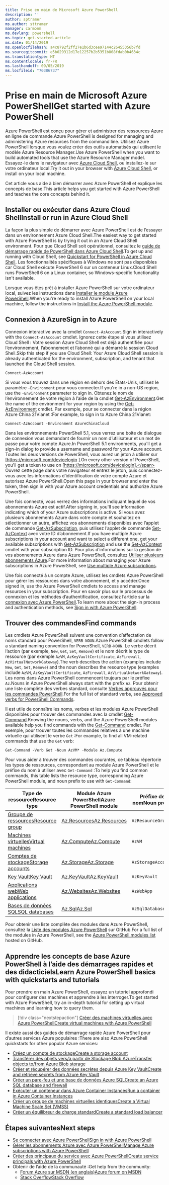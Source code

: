 ```yaml
---
title: Prise en main de Microsoft Azure PowerShell
description: ''
author: sptramer
ms.author: sttramer
manager: carmonm
ms.devlang: powershell
ms.topic: get-started-article
ms.date: 01/14/2019
ms.openlocfilehash: a4c8792f2ff27e1b6d3cee97144c26455356b7fd
ms.sourcegitcommit: e5b029312d17e12257b2b5351b808fdab0b4634c
ms.translationtype: HT
ms.contentlocale: fr-FR
ms.lasthandoff: 09/05/2019
ms.locfileid: "70386737"
---
```

# <a name="get-started-with-azure-powershell"></a><span data-ttu-id="1e6b1-102">Prise en main de Microsoft Azure PowerShell</span><span class="sxs-lookup"><span data-stu-id="1e6b1-102">Get started with Azure PowerShell</span></span>

<span data-ttu-id="1e6b1-103">Azure PowerShell est conçu pour gérer et administrer des ressources Azure en ligne de commande.</span><span class="sxs-lookup"><span data-stu-id="1e6b1-103">Azure PowerShell is designed for managing and administering Azure resources from the command line.</span></span> <span data-ttu-id="1e6b1-104">Utilisez Azure PowerShell lorsque vous voulez créer des outils automatisés qui utilisent le modèle Azure Resource Manager.</span><span class="sxs-lookup"><span data-stu-id="1e6b1-104">Use Azure PowerShell when you want to build automated tools that use the Azure Resource Manager model.</span></span>
<span data-ttu-id="1e6b1-105">Essayez-le dans le navigateur avec [Azure Cloud Shell](/azure/cloud-shell/overview), ou installez-le sur votre ordinateur local.</span><span class="sxs-lookup"><span data-stu-id="1e6b1-105">Try it out in your browser with [Azure Cloud Shell](/azure/cloud-shell/overview), or install on your local machine.</span></span>

<span data-ttu-id="1e6b1-106">Cet article vous aide à bien démarrer avec Azure PowerShell et explique les concepts de base.</span><span class="sxs-lookup"><span data-stu-id="1e6b1-106">This article helps you get started with Azure PowerShell and teaches the core concepts behind it.</span></span>

## <a name="install-or-run-in-azure-cloud-shell"></a><span data-ttu-id="1e6b1-107">Installer ou exécuter dans Azure Cloud Shell</span><span class="sxs-lookup"><span data-stu-id="1e6b1-107">Install or run in Azure Cloud Shell</span></span>

<span data-ttu-id="1e6b1-108">La façon la plus simple de démarrer avec Azure PowerShell est de l’essayer dans un environnement Azure Cloud Shell.</span><span class="sxs-lookup"><span data-stu-id="1e6b1-108">The easiest way to get started with Azure PowerShell is by trying it out in an Azure Cloud Shell environment.</span></span>
<span data-ttu-id="1e6b1-109">Pour que Cloud Shell soit opérationnel, consultez le [guide de démarrage rapide de PowerShell dans Azure Cloud Shell](/azure/cloud-shell/quickstart-powershell).</span><span class="sxs-lookup"><span data-stu-id="1e6b1-109">To get up and running with Cloud Shell, see [Quickstart for PowerShell in Azure Cloud Shell](/azure/cloud-shell/quickstart-powershell).</span></span>
<span data-ttu-id="1e6b1-110">Les fonctionnalités spécifiques à Windows ne sont pas disponibles car Cloud Shell exécute PowerShell 6 sur un conteneur Linux.</span><span class="sxs-lookup"><span data-stu-id="1e6b1-110">Cloud Shell runs PowerShell 6 on a Linux container, so Windows-specific functionality isn't available.</span></span>

<span data-ttu-id="1e6b1-111">Lorsque vous êtes prêt à installer Azure PowerShell sur votre ordinateur local, suivez les instructions dans [Installer le module Azure PowerShell](install-az-ps.md).</span><span class="sxs-lookup"><span data-stu-id="1e6b1-111">When you're ready to install Azure PowerShell on your local machine, follow the instructions in [Install the Azure PowerShell module](install-az-ps.md).</span></span>

## <a name="sign-in-to-azure"></a><span data-ttu-id="1e6b1-112">Connexion à Azure</span><span class="sxs-lookup"><span data-stu-id="1e6b1-112">Sign in to Azure</span></span>

<span data-ttu-id="1e6b1-113">Connexion interactive avec la cmdlet `Connect-AzAccount`.</span><span class="sxs-lookup"><span data-stu-id="1e6b1-113">Sign in interactively with the `Connect-AzAccount` cmdlet.</span></span> <span data-ttu-id="1e6b1-114">Ignorez cette étape si vous utilisez Cloud Shell : Votre session Azure Cloud Shell est déjà authentifiée pour l’environnement, l’abonnement et l’abonné qui a démarré la session Cloud Shell.</span><span class="sxs-lookup"><span data-stu-id="1e6b1-114">Skip this step if you use Cloud Shell: Your Azure Cloud Shell session is already authenticated for the environment, subscription, and tenant that launched the Cloud Shell session.</span></span>

```azurepowershell-interactive
Connect-AzAccount
```

<span data-ttu-id="1e6b1-115">Si vous vous trouvez dans une région en dehors des États-Unis, utilisez le paramètre `-Environment` pour vous connecter.</span><span class="sxs-lookup"><span data-stu-id="1e6b1-115">If you're in a non-US region, use the `-Environment` parameter to sign in.</span></span> <span data-ttu-id="1e6b1-116">Obtenez le nom de l’environnement de votre région à l’aide de la cmdlet [Get-AzEnvironment](/powershell/module/Az.Accounts/Get-AzEnvironment).</span><span class="sxs-lookup"><span data-stu-id="1e6b1-116">Get the name of the environment for your region by using the [Get-AzEnvironment](/powershell/module/Az.Accounts/Get-AzEnvironment) cmdlet.</span></span> <span data-ttu-id="1e6b1-117">Par exemple, pour se connecter dans la région Azure China 21Vianet :</span><span class="sxs-lookup"><span data-stu-id="1e6b1-117">For example, to sign in to Azure China 21Vianet:</span></span>

```azurepowershell-interactive
Connect-AzAccount -Environment AzureChinaCloud
```

<span data-ttu-id="1e6b1-118">Dans les environnements PowerShell 5.1, vous verrez une boîte de dialogue de connexion vous demandant de fournir un nom d’utilisateur et un mot de passe pour votre compte Azure.</span><span class="sxs-lookup"><span data-stu-id="1e6b1-118">In PowerShell 5.1 environments, you'll get a sign-in dialog to provide a username and password for your Azure account.</span></span> <span data-ttu-id="1e6b1-119">Toutes les deux versions de PowerShell, vous aurez un jeton à utiliser sur [https://microsoft.com/devicelogin ].</span><span class="sxs-lookup"><span data-stu-id="1e6b1-119">On every other version of PowerShell, you'll get a token to use on [https://microsoft.com/devicelogin].</span></span>
<span data-ttu-id="1e6b1-120">Ouvrez cette page dans votre navigateur et entrez le jeton, puis connectez-vous avec les informations d’identification de votre compte Azure et autorisez Azure PowerShell.</span><span class="sxs-lookup"><span data-stu-id="1e6b1-120">Open this page in your browser and enter the token, then sign in with your Azure account credentials and authorize Azure PowerShell.</span></span>

<span data-ttu-id="1e6b1-121">Une fois connecté, vous verrez des informations indiquant lequel de vos abonnements Azure est actif.</span><span class="sxs-lookup"><span data-stu-id="1e6b1-121">After signing in, you'll see information indicating which of your Azure subscriptions is active.</span></span> <span data-ttu-id="1e6b1-122">Si vous avez plusieurs abonnements Azure dans votre compte et souhaitez en sélectionner un autre, affichez vos abonnements disponibles avec l’applet de commande [Get-AzSubscription](/powershell/module/az.accounts/get-azsubscription), puis utilisez l’applet de commande [Set-AzContext](/powershell/module/az.accounts/set-azcontext) avec votre ID d’abonnement.</span><span class="sxs-lookup"><span data-stu-id="1e6b1-122">If you have multiple Azure subscriptions in your account and want to select a different one, get your available subscriptions with [Get-AzSubscription](/powershell/module/az.accounts/get-azsubscription) and use the [Set-AzContext](/powershell/module/az.accounts/set-azcontext) cmdlet with your subscription ID.</span></span>
<span data-ttu-id="1e6b1-123">Pour plus d’informations sur la gestion de vos abonnements Azure dans Azure PowerShell, consultez [Utiliser plusieurs abonnements Azure](manage-subscriptions-azureps.md).</span><span class="sxs-lookup"><span data-stu-id="1e6b1-123">For more information about managing your Azure subscriptions in Azure PowerShell, see [Use multiple Azure subscriptions](manage-subscriptions-azureps.md).</span></span>

<span data-ttu-id="1e6b1-124">Une fois connecté à un compte Azure, utilisez les cmdlets Azure PowerShell pour gérer les ressources dans votre abonnement, et y accéder.</span><span class="sxs-lookup"><span data-stu-id="1e6b1-124">Once signed in, use the Azure PowerShell cmdlets to access and manage resources in your subscription.</span></span> <span data-ttu-id="1e6b1-125">Pour en savoir plus sur le processus de connexion et les méthodes d’authentification, consultez l’article sur la [connexion avec Azure PowerShell](authenticate-azureps.md).</span><span class="sxs-lookup"><span data-stu-id="1e6b1-125">To learn more about the sign-in process and authentication methods, see [Sign in with Azure PowerShell](authenticate-azureps.md).</span></span>

## <a name="find-commands"></a><span data-ttu-id="1e6b1-126">Trouver des commandes</span><span class="sxs-lookup"><span data-stu-id="1e6b1-126">Find commands</span></span>

<span data-ttu-id="1e6b1-127">Les cmdlets Azure PowerShell suivent une convention d’affectation de noms standard pour PowerShell, `VERB-NOUN`.</span><span class="sxs-lookup"><span data-stu-id="1e6b1-127">Azure PowerShell cmdlets follow a standard naming convention for PowerShell, `VERB-NOUN`.</span></span> <span data-ttu-id="1e6b1-128">Le verbe décrit l’action (par exemple, `New`, `Get`, `Set`, `Remove`) et le nom décrit le type de ressource (par exemple `AzVM`, `AzKeyVaultCertificate`, `AzFirewall`, `AzVirtualNetworkGateway`).</span><span class="sxs-lookup"><span data-stu-id="1e6b1-128">The verb describes the action (examples include `New`, `Get`, `Set`, `Remove`) and the noun describes the resource type (examples include `AzVM`, `AzKeyVaultCertificate`, `AzFirewall`, `AzVirtualNetworkGateway`).</span></span> <span data-ttu-id="1e6b1-129">Les noms dans Azure PowerShell commencent toujours par le préfixe `Az`.</span><span class="sxs-lookup"><span data-stu-id="1e6b1-129">Nouns in Azure PowerShell always start with the prefix `Az`.</span></span> <span data-ttu-id="1e6b1-130">Pour obtenir une liste complète des verbes standard, consulte [Verbes approuvés pour les commandes PowerShell](/powershell/developer/cmdlet/approved-verbs-for-windows-powershell-commands).</span><span class="sxs-lookup"><span data-stu-id="1e6b1-130">For the full list of standard verbs, see [Approved verbs for PowerShell Commands](/powershell/developer/cmdlet/approved-verbs-for-windows-powershell-commands).</span></span>

<span data-ttu-id="1e6b1-131">Il est utile de connaître les noms, verbes et les modules Azure PowerShell disponibles pour trouver des commandes avec la cmdlet [Get-Command](/powershell/module/microsoft.powershell.core/get-command).</span><span class="sxs-lookup"><span data-stu-id="1e6b1-131">Knowing the nouns, verbs, and the Azure PowerShell modules available help you find commands with the [Get-Command](/powershell/module/microsoft.powershell.core/get-command) cmdlet.</span></span> <span data-ttu-id="1e6b1-132">Par exemple, pour trouver toutes les commandes relatives à une machine virtuelle qui utilisent le verbe `Get` :</span><span class="sxs-lookup"><span data-stu-id="1e6b1-132">For example, to find all VM-related commands that use the `Get` verb:</span></span>

```powershell-interactive
Get-Command -Verb Get -Noun AzVM* -Module Az.Compute
```

<span data-ttu-id="1e6b1-133">Pour vous aider à trouver des commandes courantes, ce tableau répertorie les types de ressources, correspondant au module Azure PowerShell et le préfixe du nom à utiliser avec `Get-Command` :</span><span class="sxs-lookup"><span data-stu-id="1e6b1-133">To help you find common commands, this table lists the resource type, corresponding Azure PowerShell module, and noun prefix to use with `Get-Command`:</span></span>

| <span data-ttu-id="1e6b1-134">Type de ressource</span><span class="sxs-lookup"><span data-stu-id="1e6b1-134">Resource type</span></span> | <span data-ttu-id="1e6b1-135">Module Azure PowerShell</span><span class="sxs-lookup"><span data-stu-id="1e6b1-135">Azure PowerShell module</span></span> | <span data-ttu-id="1e6b1-136">Préfixe de nom</span><span class="sxs-lookup"><span data-stu-id="1e6b1-136">Noun prefix</span></span> |
|---------------|-------------------------|----------------|
| [<span data-ttu-id="1e6b1-137">Groupe de ressources</span><span class="sxs-lookup"><span data-stu-id="1e6b1-137">Resource group</span></span>](/azure/azure-resource-manager/resource-group-overview) | [<span data-ttu-id="1e6b1-138">Az.Resources</span><span class="sxs-lookup"><span data-stu-id="1e6b1-138">Az.Resources</span></span>](/powershell/module/az.resources#resources) | `AzResourceGroup` |
| [<span data-ttu-id="1e6b1-139">Machines virtuelles</span><span class="sxs-lookup"><span data-stu-id="1e6b1-139">Virtual machines</span></span>](/azure/virtual-machines) | [<span data-ttu-id="1e6b1-140">Az.Compute</span><span class="sxs-lookup"><span data-stu-id="1e6b1-140">Az.Compute</span></span>](/powershell/module/az.compute#virtual_machines) | `AzVM` |
| [<span data-ttu-id="1e6b1-141">Comptes de stockage</span><span class="sxs-lookup"><span data-stu-id="1e6b1-141">Storage accounts</span></span>](/azure/storage/common/storage-introduction) | [<span data-ttu-id="1e6b1-142">Az.Storage</span><span class="sxs-lookup"><span data-stu-id="1e6b1-142">Az.Storage</span></span>](/powershell/module/az.storage/) | `AzStorageAccount` |
| [<span data-ttu-id="1e6b1-143">Key Vault</span><span class="sxs-lookup"><span data-stu-id="1e6b1-143">Key Vault</span></span>](/azure/key-vault/key-vault-whatis) | [<span data-ttu-id="1e6b1-144">Az.KeyVault</span><span class="sxs-lookup"><span data-stu-id="1e6b1-144">Az.KeyVault</span></span>](/powershell/module/az.keyvault) | `AzKeyVault` |
| [<span data-ttu-id="1e6b1-145">Applications web</span><span class="sxs-lookup"><span data-stu-id="1e6b1-145">Web applications</span></span>](/azure/app-service) | [<span data-ttu-id="1e6b1-146">Az.Websites</span><span class="sxs-lookup"><span data-stu-id="1e6b1-146">Az.Websites</span></span>](/powershell/module/az.websites) | `AzWebApp` |
| [<span data-ttu-id="1e6b1-147">Bases de données SQL</span><span class="sxs-lookup"><span data-stu-id="1e6b1-147">SQL databases</span></span>](/azure/sql-database) | [<span data-ttu-id="1e6b1-148">Az.Sql</span><span class="sxs-lookup"><span data-stu-id="1e6b1-148">Az.Sql</span></span>](/powershell/module/az.sql) | `AzSqlDatabase` |

<span data-ttu-id="1e6b1-149">Pour obtenir une liste complète des modules dans Azure PowerShell, consultez la [Liste des modules Azure PowerShell](https://github.com/Azure/azure-powershell/blob/master/documentation/azure-powershell-modules.md) sur GitHub.</span><span class="sxs-lookup"><span data-stu-id="1e6b1-149">For a full list of the modules in Azure PowerShell, see the [Azure PowerShell modules list](https://github.com/Azure/azure-powershell/blob/master/documentation/azure-powershell-modules.md) hosted on GitHub.</span></span>

## <a name="learn-azure-powershell-basics-with-quickstarts-and-tutorials"></a><span data-ttu-id="1e6b1-150">Apprendre les concepts de base Azure PowerShell à l’aide des démarrages rapides et des didacticiels</span><span class="sxs-lookup"><span data-stu-id="1e6b1-150">Learn Azure PowerShell basics with quickstarts and tutorials</span></span>

<span data-ttu-id="1e6b1-151">Pour prendre en main Azure PowerShell, essayez un tutoriel approfondi pour configurer des machines et apprendre à les interroger.</span><span class="sxs-lookup"><span data-stu-id="1e6b1-151">To get started with Azure PowerShell, try an in-depth tutorial for setting up virtual machines and learning how to query them.</span></span>

> [!div class="nextstepaction"]
> [<span data-ttu-id="1e6b1-152">Créer des machines virtuelles avec Azure PowerShell</span><span class="sxs-lookup"><span data-stu-id="1e6b1-152">Create virtual machines with Azure PowerShell</span></span>](azureps-vm-tutorial.yml)

<span data-ttu-id="1e6b1-153">Il existe aussi des guides de démarrage rapide Azure PowerShell pour d’autres services Azure populaires :</span><span class="sxs-lookup"><span data-stu-id="1e6b1-153">There are also Azure PowerShell quickstarts for other popular Azure services:</span></span>

* [<span data-ttu-id="1e6b1-154">Créez un compte de stockage</span><span class="sxs-lookup"><span data-stu-id="1e6b1-154">Create a storage account</span></span>](/azure/storage/common/storage-quickstart-create-account?tabs=azure-powershell)
* [<span data-ttu-id="1e6b1-155">Transférer des objets vers/à partir de Stockage Blob Azure</span><span class="sxs-lookup"><span data-stu-id="1e6b1-155">Transfer objects to/from Azure Blob storage</span></span>](/azure/storage/blobs/storage-quickstart-blobs-powershell)
* [<span data-ttu-id="1e6b1-156">Créer et récupérer des données secrètes depuis Azure Key Vault</span><span class="sxs-lookup"><span data-stu-id="1e6b1-156">Create and retrieve secrets from Azure Key Vault</span></span>](/azure/key-vault/quick-create-powershell)
* [<span data-ttu-id="1e6b1-157">Créer un pare-feu et une base de données Azure SQL</span><span class="sxs-lookup"><span data-stu-id="1e6b1-157">Create an Azure SQL database and firewall</span></span>](/azure/sql-database/scripts/sql-database-create-and-configure-database-powershell)
* [<span data-ttu-id="1e6b1-158">Exécuter un conteneur dans Azure Container Instances</span><span class="sxs-lookup"><span data-stu-id="1e6b1-158">Run a container in Azure Container Instances</span></span>](/azure/container-instances/container-instances-quickstart-powershell)
* [<span data-ttu-id="1e6b1-159">Créer un groupe de machines virtuelles identiques</span><span class="sxs-lookup"><span data-stu-id="1e6b1-159">Create a Virtual Machine Scale Set (VMSS)</span></span>](/azure/virtual-machine-scale-sets/quick-create-powershell)
* [<span data-ttu-id="1e6b1-160">Créer un équilibreur de charge standard</span><span class="sxs-lookup"><span data-stu-id="1e6b1-160">Create a standard load balancer</span></span>](/azure/load-balancer/quickstart-create-standard-load-balancer-powershell)

## <a name="next-steps"></a><span data-ttu-id="1e6b1-161">Étapes suivantes</span><span class="sxs-lookup"><span data-stu-id="1e6b1-161">Next steps</span></span>

* [<span data-ttu-id="1e6b1-162">Se connecter avec Azure PowerShell</span><span class="sxs-lookup"><span data-stu-id="1e6b1-162">Sign in with Azure PowerShell</span></span>](authenticate-azureps.md)
* [<span data-ttu-id="1e6b1-163">Gérer les abonnements Azure avec Azure PowerShell</span><span class="sxs-lookup"><span data-stu-id="1e6b1-163">Manage Azure subscriptions with Azure PowerShell</span></span>](manage-subscriptions-azureps.md)
* [<span data-ttu-id="1e6b1-164">Créer des principaux du service avec Azure PowerShell</span><span class="sxs-lookup"><span data-stu-id="1e6b1-164">Create service principals with Azure PowerShell</span></span>](create-azure-service-principal-azureps.md)
* <span data-ttu-id="1e6b1-165">Obtenir de l’aide de la communauté :</span><span class="sxs-lookup"><span data-stu-id="1e6b1-165">Get help from the community:</span></span>
  * [<span data-ttu-id="1e6b1-166">Forum Azure sur MSDN (en anglais)</span><span class="sxs-lookup"><span data-stu-id="1e6b1-166">Azure forum on MSDN</span></span>](http://go.microsoft.com/fwlink/p/?LinkId=320212)
  * [<span data-ttu-id="1e6b1-167">Stack Overflow</span><span class="sxs-lookup"><span data-stu-id="1e6b1-167">Stack Overflow</span></span>](http://go.microsoft.com/fwlink/?LinkId=320213)
